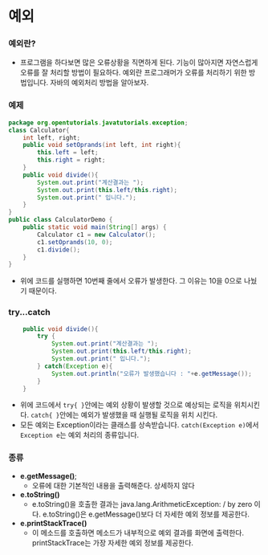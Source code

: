 # 예외
### 예외란?
+ 프로그램을 하다보면 많은 오류상황을 직면하게 된다. 기능이 많아지면 자연스럽게 오류를 잘 처리할 방법이 필요하다. 예외란 프로그래머가 오류를 처리하기 위한 방법입니다. 자바의 예외처리 방법을 알아보자.
### 예제
```java
package org.opentutorials.javatutorials.exception;
class Calculator{
    int left, right;
    public void setOprands(int left, int right){
        this.left = left;
        this.right = right;
    }
    public void divide(){
        System.out.print("계산결과는 ");
        System.out.print(this.left/this.right);
        System.out.print(" 입니다.");
    }
} 
public class CalculatorDemo {
    public static void main(String[] args) {
        Calculator c1 = new Calculator();
        c1.setOprands(10, 0);
        c1.divide();
    }
}
```
+ 위에 코드를 실행하면 10번째 줄에서 오류가 발생한다. 그 이유는 10을 0으로 나눴기 때문이다.
### try...catch
```java
    public void divide(){
        try {
            System.out.print("계산결과는 ");
            System.out.print(this.left/this.right);
            System.out.print(" 입니다.");
        } catch(Exception e){
            System.out.println("오류가 발생했습니다 : "+e.getMessage());
        }
    }
```
+ 위에 코드에서 `try{ }`안에는 예외 상황이 발생할 것으로 예상되는 로직을 위치시킨다.
`catch{ }`안에는 예외가 발생했을 때 실행될 로직을 위치 시킨다.
+ 모든 예외는 Exception이라는 클래스를 상속받습니다. `catch(Exception e)`에서 `Exception e`는 예외 처리의 종류입니다.
### 종류
+ **e.getMessage()**;
    + 오류에 대한 기본적인 내용을 출력해준다. 상세하지 않다
+ **e.toString()**
    + e.toString()을 호출한 결과는 java.lang.ArithmeticException: / by zero 이다. e.toString()은 e.getMessage()보다 더 자세한 예외 정보를 제공한다.
+ **e.printStackTrace()**
    + 이 메소드를 호출하면 메소드가 내부적으로 예외 결과를 화면에 출력한다. printStackTrace는 가장 자세한 예외 정보를 제공한다.